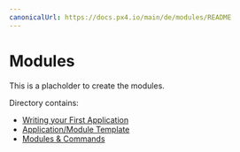 ```yaml
---
canonicalUrl: https://docs.px4.io/main/de/modules/README
---
```


# Modules

This is a placholder to create the modules.

Directory contains:

* [Writing your First Application](hello_sky.md)
* [Application/Module Template](module_template.md)
* [Modules & Commands](modules_main.md)

